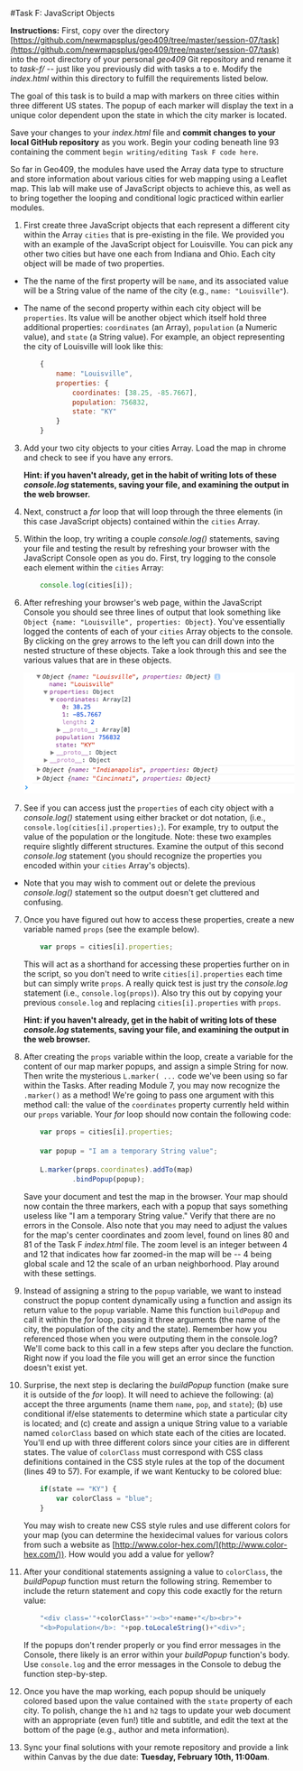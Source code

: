 #Task F: JavaScript Objects

**Instructions:** First, copy over the directory [https://github.com/newmapsplus/geo409/tree/master/session-07/task](https://github.com/newmapsplus/geo409/tree/master/session-07/task) into the root directory of your personal *geo409* Git repository and rename it to *task-f/* -- just like you previously did with tasks a to e. Modify the *index.html* within this directory to fulfill the requirements listed below. 

The goal of this task is to build a map with markers on three cities within three different US states. The popup of each marker will display the text in a unique color dependent upon the state in which the city marker is located.

Save your changes to your *index.html* file and **commit changes to your local GitHub repository** as you work. Begin your coding beneath line 93 containing the comment `begin writing/editing Task F code here`. 

So far in Geo409, the modules have used the Array data type to structure and store information about various cities for web mapping using a Leaflet map. This lab will make use of JavaScript objects to achieve this, as well as to bring together the looping and conditional logic practiced within earlier modules.

1. First create three JavaScript objects that each represent a different city within the Array `cities` that is pre-existing in the file. We provided you with an example of the JavaScript object for Louisville. You can pick any other two cities but have one each from Indiana and Ohio. Each city object will be made of two properties. 

  * The the name of the first property will be `name`, and its associated value will be a String value of the name of the city (e.g., `name: "Louisville"`). 
    
  * The name of the second property within each city object will be `properties`. Its value will be another object which itself hold three additional properties: `coordinates` (an Array), `population` (a Numeric value), and `state` (a String value). For example, an object representing the city of Louisville will look like this:
    ```javascript
        {
            name: "Louisville",
            properties: {
                coordinates: [38.25, -85.7667],
                population: 756832,
                state: "KY"
            }
        }
    ```
3. Add your two city objects to your cities Array. Load the map in chrome and check to see if you have any errors.

    **Hint: if you haven't already, get in the habit of writing lots of these *console.log* statements, saving your file, and examining the output in the web browser.**

4. Next, construct a *for* loop that will loop through the three elements (in this case JavaScript objects) contained within the `cities` Array.

4. Within the loop, try writing a couple *console.log()* statements, saving your file and testing the result by refreshing your browser with the JavaScript Console open as you do.  First, try logging to the console each element within the `cities` Array:

    ```javascript
        console.log(cities[i]);
    ```

5. After refreshing your browser's web page, within the JavaScript Console you should see three lines of output that look something like `Object {name: "Louisville", properties: Object}`. You've essentially logged the contents of each of your `cities` Array objects to the console. By clicking on the grey arrows to the left you can drill down into the nested structure of these objects. Take a look through this and see the various values that are in these objects.

    ![Nested structure of the cities objects logged to the Console](assets/console-log-cities.png)

6. See if you can access just the `properties` of each city object with a *console.log()* statement using either bracket or dot notation, (i.e., `console.log(cities[i].properties);`). For example, try to output the value of the population or the longitude. Note: these two examples require slightly different structures. Examine the output of this second *console.log* statement (you should recognize the properties you encoded within your `cities` Array's objects).

  * Note that you may wish to comment out or delete the previous *console.log()* statement so the output doesn't get cluttered and confusing. 

7. Once you have figured out how to access these properties, create a new variable named `props` (see the example below). 

    ```javascript
        var props = cities[i].properties;
    ```

    This will act as a shorthand for accessing these properties further on in the script, so you don't need to write `cities[i].properties` each time but can simply write `props`. A really quick test is just try the *console.log* statement (i.e., `console.log(props)`). Also try this out by copying your previous `console.log` and replacing `cities[i].properties` with `props`.  

    **Hint: if you haven't already, get in the habit of writing lots of these *console.log* statements, saving your file, and examining the output in the web browser.**

8. After creating the `props` variable within the loop, create a variable for the content of our map marker popups, and assign a simple String for now. Then write the mysterious `L.marker( ...` code we've been using so far within the Tasks. After reading Module 7, you may now recognize the `.marker()` as a method! We're going to pass one argument with this method call: the value of the `coordinates` property currently held within our `props` variable. Your *for* loop should now contain the following code:

    ```javascript
        var props = cities[i].properties;

        var popup = "I am a temporary String value";

        L.marker(props.coordinates).addTo(map)
                .bindPopup(popup);   
    ```
    Save your document and test the map in the browser. Your map should now contain the three markers, each with a popup that says something useless like "I am a temporary String value." Verify that there are no errors in the Console. Also note that you may need to adjust the values for the map's center coordinates and zoom level, found on lines 80 and 81 of the Task F *index.html* file. The zoom level is an integer between 4 and 12 that indicates how far zoomed-in the map will be -- 4 being global scale and 12 the scale of an urban neighborhood. Play around with these settings.

9. Instead of assigning a string to the `popup` variable, we want to instead construct the popup content dynamically using a function and assign its return value to the `popup` variable. Name this function `buildPopup` and call it within the *for* loop, passing it three arguments (the name of the city, the population of the city and the state). Remember how you referenced those when you were outputing them in the console.log?  We'll come back to this call in a few steps after you declare the function. Right now if you load the file you will get an error since the function doesn't exist yet.

10. Surprise, the next step is declaring the *buildPopup* function (make sure it is outside of the *for* loop). It will need to achieve the following: (a) accept the three arguments (name them `name`, `pop`, and `state`); (b) use conditional if/else statements to determine which state a particular city is located; and (c) create and assign a unique String value to a variable named `colorClass` based on which state each of the cities are located. You'll end up with three different colors since your cities are in different states. The value of `colorClass` must correspond with CSS class definitions contained in the CSS style rules at the top of the document (lines 49 to 57). For example, if we want Kentucky to be colored blue:

    ```javascript
        if(state == "KY") {
            var colorClass = "blue";
        }
    ```

    You may wish to create new CSS style rules and use different colors for your map (you can determine the hexidecimal values for various colors from such a website as [http://www.color-hex.com/](http://www.color-hex.com/)). How would you add a value for yellow?         

11. After your conditional statements assigning a value to `colorClass`, the *buildPopup* function must return the following string. Remember to include the return statement and copy this code exactly for the return value:

    ```javascript
        "<div class='"+colorClass+"'><b>"+name+"</b><br>"+
        "<b>Population</b>: "+pop.toLocaleString()+"<div>";
    ```

    If the popups don't render properly or you find error messages in the Console, there likely is an error within your *buildPopup* function's body. Use `console.log` and the error messages in the Console to debug the function step-by-step.

12. Once you have the map working, each popup should be uniquely colored based upon the value contained with the `state` property of each city. To polish, change the `h1` and `h2` tags to update your web document with an appropriate (even fun!) title and subtitle, and edit the text at the bottom of the page (e.g., author and meta information).

13. Sync your final solutions with your remote repository and provide a link within Canvas by the due date: **Tuesday, February 10th, 11:00am**.


